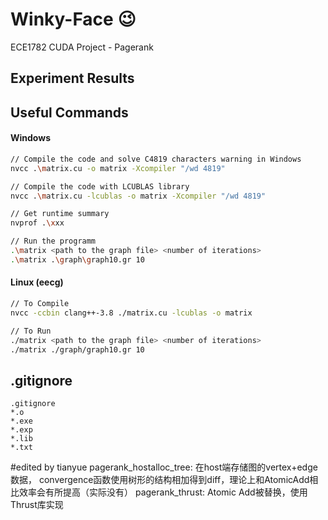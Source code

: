 # Winky-Face :wink:
ECE1782 CUDA Project - Pagerank



## Experiment Results





## Useful Commands

#### Windows

```bash
// Compile the code and solve C4819 characters warning in Windows
nvcc .\matrix.cu -o matrix -Xcompiler "/wd 4819" 

// Compile the code with LCUBLAS library
nvcc .\matrix.cu -lcublas -o matrix -Xcompiler "/wd 4819"

// Get runtime summary
nvprof .\xxx

// Run the programm
.\matrix <path to the graph file> <number of iterations>
.\matrix .\graph\graph10.gr 10

```

#### Linux (eecg)

```bash
// To Compile
nvcc -ccbin clang++-3.8 ./matrix.cu -lcublas -o matrix

// To Run
./matrix <path to the graph file> <number of iterations>
./matrix ./graph/graph10.gr 10
```



## .gitignore

```
.gitignore
*.o
*.exe
*.exp
*.lib
*.txt
```
#edited by tianyue
pagerank_hostalloc_tree: 在host端存储图的vertex+edge数据， convergence函数使用树形的结构相加得到diff，理论上和AtomicAdd相比效率会有所提高（实际没有）
pagerank_thrust: Atomic Add被替换，使用Thrust库实现
